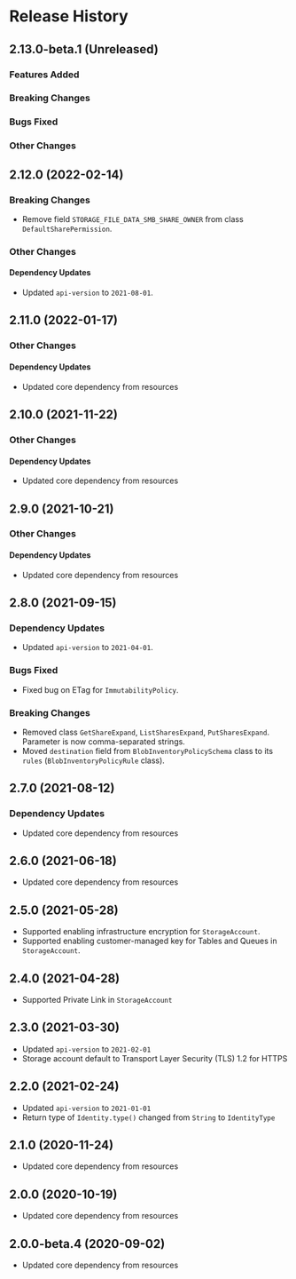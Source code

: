 # Release History

## 2.13.0-beta.1 (Unreleased)

### Features Added

### Breaking Changes

### Bugs Fixed

### Other Changes

## 2.12.0 (2022-02-14)

### Breaking Changes

- Remove field `STORAGE_FILE_DATA_SMB_SHARE_OWNER` from class `DefaultSharePermission`.

### Other Changes

#### Dependency Updates

- Updated `api-version` to `2021-08-01`.

## 2.11.0 (2022-01-17)

### Other Changes

#### Dependency Updates

- Updated core dependency from resources

## 2.10.0 (2021-11-22)

### Other Changes

#### Dependency Updates

- Updated core dependency from resources

## 2.9.0 (2021-10-21)

### Other Changes

#### Dependency Updates

- Updated core dependency from resources

## 2.8.0 (2021-09-15)

### Dependency Updates

- Updated `api-version` to `2021-04-01`.

### Bugs Fixed

- Fixed bug on ETag for `ImmutabilityPolicy`.

### Breaking Changes

- Removed class `GetShareExpand`, `ListSharesExpand`, `PutSharesExpand`. Parameter is now comma-separated strings.
- Moved `destination` field from `BlobInventoryPolicySchema` class to its `rules` (`BlobInventoryPolicyRule` class).

## 2.7.0 (2021-08-12)

### Dependency Updates

- Updated core dependency from resources

## 2.6.0 (2021-06-18)

- Updated core dependency from resources

## 2.5.0 (2021-05-28)
- Supported enabling infrastructure encryption for `StorageAccount`.
- Supported enabling customer-managed key for Tables and Queues in `StorageAccount`.

## 2.4.0 (2021-04-28)

- Supported Private Link in `StorageAccount`

## 2.3.0 (2021-03-30)

- Updated `api-version` to `2021-02-01`
- Storage account default to Transport Layer Security (TLS) 1.2 for HTTPS

## 2.2.0 (2021-02-24)

- Updated `api-version` to `2021-01-01`
- Return type of `Identity.type()` changed from `String` to `IdentityType`

## 2.1.0 (2020-11-24)

- Updated core dependency from resources

## 2.0.0 (2020-10-19)

- Updated core dependency from resources

## 2.0.0-beta.4 (2020-09-02)

- Updated core dependency from resources
